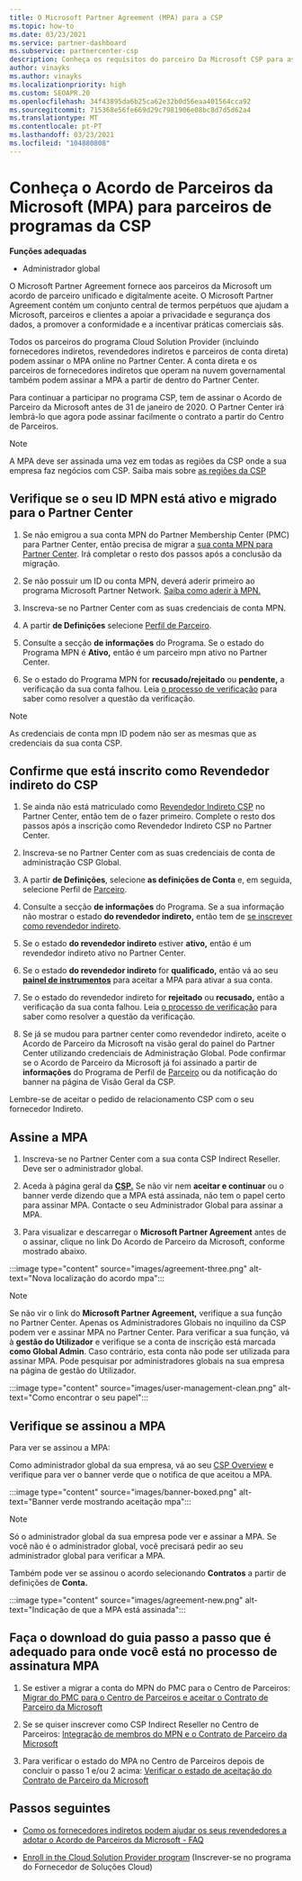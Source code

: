 ```yaml
---
title: O Microsoft Partner Agreement (MPA) para a CSP
ms.topic: how-to
ms.date: 03/23/2021
ms.service: partner-dashboard
ms.subservice: partnercenter-csp
description: Conheça os requisitos do parceiro Da Microsoft CSP para assinar e verificar este Acordo de Parceiro microsoft unificado e aceite digitalmente (MPA).
author: vinayks
ms.author: vinayks
ms.localizationpriority: high
ms.custom: SEOAPR.20
ms.openlocfilehash: 34f43895da6b25ca62e32b0d56eaa401564cca92
ms.sourcegitcommit: 715368e56fe669d29c7981906e08bc8d7d5d62a4
ms.translationtype: MT
ms.contentlocale: pt-PT
ms.lasthandoff: 03/23/2021
ms.locfileid: "104880808"
---
```

# <a name="learn-about-the-microsoft-partner-agreement-mpa-for-csp-program-partners"></a>Conheça o Acordo de Parceiros da Microsoft (MPA) para parceiros de programas da CSP

**Funções adequadas**

- Administrador global

O Microsoft Partner Agreement fornece aos parceiros da Microsoft um acordo de parceiro unificado e digitalmente aceite. O Microsoft Partner Agreement contém um conjunto central de termos perpétuos que ajudam a Microsoft, parceiros e clientes a apoiar a privacidade e segurança dos dados, a promover a conformidade e a incentivar práticas comerciais sãs.

Todos os parceiros do programa Cloud Solution Provider (incluindo fornecedores indiretos, revendedores indiretos e parceiros de conta direta) podem assinar o MPA online no Partner Center. A conta direta e os parceiros de fornecedores indiretos que operam na nuvem governamental também podem assinar a MPA a partir de dentro do Partner Center.

Para continuar a participar no programa CSP, tem de assinar o Acordo de Parceiro da Microsoft antes de 31 de janeiro de 2020. O Partner Center irá lembrá-lo que agora pode assinar facilmente o contrato a partir do Centro de Parceiros.

>[!NOTE]
>A MPA deve ser assinada uma vez em todas as regiões da CSP onde a sua empresa faz negócios com CSP. Saiba mais sobre [as regiões da CSP](regional-authorization-overview.md) 

## <a name="verify-your-mpn-id-is-active-and-migrated-to-partner-center"></a>Verifique se o seu ID MPN está ativo e migrado para o Partner Center

1. Se não emigrou a sua conta MPN do Partner Membership Center (PMC) para Partner Center, então precisa de migrar a [sua conta MPN para Partner Center](move-pmc-pc-map.md). Irá completar o resto dos passos após a conclusão da migração. 

1. Se não possuir um ID ou conta MPN, deverá aderir primeiro ao programa Microsoft Partner Network. [Saiba como aderir à MPN.](mpn-create-a-partner-center-account.md)

1. Inscreva-se no Partner Center com as suas credenciais de conta MPN.
 
1. A partir **de Definições** selecione [Perfil de Parceiro](https://partner.microsoft.com/pcv/accountsettings/connectedpartnerprofile).

1. Consulte a secção **de informações** do Programa. Se o estado do Programa MPN é **Ativo,** então é um parceiro mpn ativo no Partner Center.
 
1. Se o estado do Programa MPN for **recusado/rejeitado** ou **pendente,** a verificação da sua conta falhou. Leia [o processo de verificação](verification-responses.md) para saber como resolver a questão da verificação.



>[!NOTE]
>As credenciais de conta mpn ID podem não ser as mesmas que as credenciais da sua conta CSP.

## <a name="confirm-you-are-enrolled-as-a-csp-indirect-reseller"></a>Confirme que está inscrito como Revendedor indireto do CSP

1. Se ainda não está matriculado como [Revendedor Indireto CSP](indirect-reseller-tasks-in-partner-center.md) no Partner Center, então tem de o fazer primeiro. Complete o resto dos passos após a inscrição como Revendedor Indireto CSP no Partner Center.

1. Inscreva-se no Partner Center com as suas credenciais de conta de administração CSP Global.

1. A partir **de Definições**, selecione **as definições de Conta** e, em seguida, selecione Perfil de [Parceiro](https://partner.microsoft.com/pcv/accountsettings/partnerprofile).

1. Consulte a secção **de informações** do Programa. Se a sua informação não mostrar o estado **do revendedor indireto,** então tem de [se inscrever como revendedor indireto](indirect-reseller-tasks-in-partner-center.md).

1. Se o estado  **do revendedor indireto** estiver **ativo,** então é um revendedor indireto ativo no Partner Center.
 
4. Se o estado  **do revendedor indireto** for **qualificado,** então vá ao seu [**painel de instrumentos**](https://partner.microsoft.com/pcv/dashboard/overview) para aceitar a MPA para ativar a sua conta.
 
1. Se o estado do revendedor indireto for **rejeitado** ou **recusado,** então a verificação da sua conta falhou. Leia [o processo de verificação](verification-responses.md) para saber como resolver a questão da verificação.

1. Se já se mudou para partner center como revendedor indireto, aceite o Acordo de Parceiro da Microsoft na visão geral do painel do Partner Center utilizando credenciais de Administração Global. Pode confirmar se o Acordo de Parceiro da Microsoft já foi assinado a partir de **informações** do Programa de Perfil de [Parceiro](https://partner.microsoft.com/pcv/accountsettings/partnerprofile) ou da notificação do banner na página de Visão Geral da CSP.

Lembre-se de aceitar o pedido de relacionamento CSP com o seu fornecedor Indireto.

## <a name="sign-the-mpa"></a>Assine a MPA

1. Inscreva-se no Partner Center com a sua conta CSP Indirect Reseller. Deve ser o administrador global.
1. Aceda à página geral da **[CSP.](https://partner.microsoft.com/pcv/dashboard/overview)**  Se não vir nem **aceitar e continuar** ou o banner verde dizendo que a MPA está assinada, não tem o papel certo para assinar MPA. Contacte o seu Administrador Global para assinar a MPA.

1. Para visualizar e descarregar o **Microsoft Partner Agreement** antes de o assinar, clique no link Do Acordo de Parceiro da Microsoft, conforme mostrado abaixo.

:::image type="content" source="images/agreement-three.png" alt-text="Nova localização do acordo mpa":::

>[!NOTE]
>Se não vir o link do **Microsoft Partner Agreement,** verifique a sua função no Partner Center. Apenas os Administradores Globais no inquilino da CSP podem ver e assinar MPA no Partner Center. Para verificar a sua função, vá à **gestão do Utilizador** e verifique se a conta de inscrição está marcada **como Global Admin**. Caso contrário, esta conta não pode ser utilizada para assinar MPA. Pode pesquisar por administradores globais na sua empresa na página de gestão do Utilizador.

:::image type="content" source="images/user-management-clean.png" alt-text="Como encontrar o seu papel":::

## <a name="verify-that-you-have-signed-the-mpa"></a>Verifique se assinou a MPA

Para ver se assinou a MPA:

 Como administrador global da sua empresa, vá ao seu [CSP Overview](https://partner.microsoft.com/pcv/dashboard/overview) e verifique para ver o banner verde que o notifica de que aceitou a MPA.

 
:::image type="content" source="images/banner-boxed.png" alt-text="Banner verde mostrando aceitação mpa":::

>[!NOTE]
>Só o administrador global da sua empresa pode ver e assinar a MPA. Se você não é o administrador global, você precisará pedir ao seu administrador global para verificar a MPA.

Também pode ver se assinou o acordo selecionando **Contratos** a partir de definições de **Conta.**

:::image type="content" source="images/agreement-new.png" alt-text="Indicação de que a MPA está assinada":::


## <a name="download-the-step-by-step-guide-thats-right-for-where-you-are-in-the-mpa-signing-process"></a>Faça o download do guia passo a passo que é adequado para onde você está no processo de assinatura MPA

1. Se estiver a migrar a conta do MPN do PMC para o Centro de Parceiros: [Migrar do PMC para o Centro de Parceiros e aceitar o Contrato de Parceiro da Microsoft](https://assetsprod.microsoft.com/mpn/migrate-pmc-pc-mpa-guide.pptx)

2. Se se quiser inscrever como CSP Indirect Reseller no Centro de Parceiros: [Integração de membros do MPN e o Contrato de Parceiro da Microsoft](https://assetsprod.microsoft.com/mpn/onboard-pc-csp-mpn-mpa-guide.pptx)

3. Para verificar o estado do MPA no Centro de Parceiros depois de concluir o passo 1 e/ou 2 acima: [Verificar o estado de aceitação do Contrato de Parceiro da Microsoft](https://assetsprod.microsoft.com/mpn/verify-mpa-acceptance-status.pptx)
 
## <a name="next-steps"></a>Passos seguintes

- [Como os fornecedores indiretos podem ajudar os seus revendedores a adotar o Acordo de Parceiros da Microsoft - FAQ](mpa-indirect-provider-faq.md)

- [Enroll in the Cloud Solution Provider program](indirect-reseller-tasks-in-partner-center.md) (Inscrever-se no programa do Fornecedor de Soluções Cloud)
